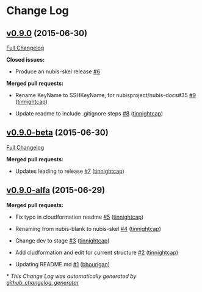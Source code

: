 # Change Log

## [v0.9.0](https://github.com/nubisproject/nubis-skel/tree/v0.9.0) (2015-06-30)

[Full Changelog](https://github.com/nubisproject/nubis-skel/compare/v0.9.0-beta...v0.9.0)

**Closed issues:**

- Produce an nubis-skel release [\#6](https://github.com/Nubisproject/nubis-skel/issues/6)

**Merged pull requests:**

- Rename KeyName to SSHKeyName, for nubisproject/nubis-docs\#35 [\#9](https://github.com/Nubisproject/nubis-skel/pull/9) ([tinnightcap](https://github.com/tinnightcap))

- Update readme to include .gitignore steps [\#8](https://github.com/Nubisproject/nubis-skel/pull/8) ([tinnightcap](https://github.com/tinnightcap))

## [v0.9.0-beta](https://github.com/nubisproject/nubis-skel/tree/v0.9.0-beta) (2015-06-30)

[Full Changelog](https://github.com/nubisproject/nubis-skel/compare/v0.9.0-alfa...v0.9.0-beta)

**Merged pull requests:**

- Updates leading to release [\#7](https://github.com/Nubisproject/nubis-skel/pull/7) ([tinnightcap](https://github.com/tinnightcap))

## [v0.9.0-alfa](https://github.com/nubisproject/nubis-skel/tree/v0.9.0-alfa) (2015-06-29)

**Merged pull requests:**

- Fix typo in cloudformation readme [\#5](https://github.com/Nubisproject/nubis-skel/pull/5) ([tinnightcap](https://github.com/tinnightcap))

- Renaming from nubis-blank to nubis-skel [\#4](https://github.com/Nubisproject/nubis-skel/pull/4) ([tinnightcap](https://github.com/tinnightcap))

- Change dev to stage [\#3](https://github.com/Nubisproject/nubis-skel/pull/3) ([tinnightcap](https://github.com/tinnightcap))

- Add cludformation and edit for current structure [\#2](https://github.com/Nubisproject/nubis-skel/pull/2) ([tinnightcap](https://github.com/tinnightcap))

- Updating README.md [\#1](https://github.com/Nubisproject/nubis-skel/pull/1) ([bhourigan](https://github.com/bhourigan))



\* *This Change Log was automatically generated by [github_changelog_generator](https://github.com/skywinder/Github-Changelog-Generator)*